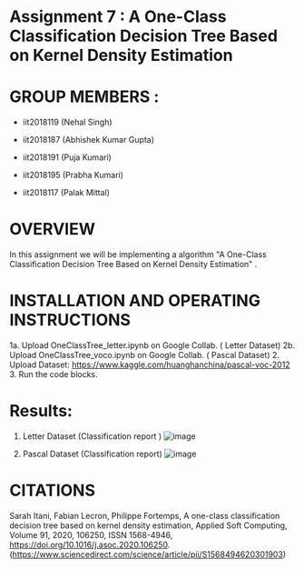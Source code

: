 # Assignment 7 : A One-Class Classification Decision Tree Based on Kernel Density Estimation
# GROUP MEMBERS :
* iit2018119 (Nehal Singh)

* iit2018187 (Abhishek Kumar Gupta)

* iit2018191 (Puja Kumari)

* iit2018195 (Prabha Kumari)

* iit2018117 (Palak Mittal)

# OVERVIEW  
In this assignment we will be implementing a algorithm "A One-Class Classification Decision Tree Based on Kernel Density Estimation" .

# INSTALLATION AND OPERATING INSTRUCTIONS
1a. Upload OneClassTree_letter.ipynb on Google Collab. ( Letter Dataset)
2b. Upload OneClassTree_voco.ipynb on Google Collab. ( Pascal Dataset)
2. Upload Dataset: https://www.kaggle.com/huanghanchina/pascal-voc-2012
3. Run the code blocks.

# Results:
1. Letter Dataset (Classification report )
![image](https://user-images.githubusercontent.com/58623921/112709103-7150c480-8edc-11eb-8488-db08c154730a.png)

2. Pascal Dataset (Classification report)
![image](https://user-images.githubusercontent.com/58623921/112709109-7c0b5980-8edc-11eb-9777-ded20dfc4f07.png)


# CITATIONS
Sarah Itani, Fabian Lecron, Philippe Fortemps,
A one-class classification decision tree based on kernel density estimation,
Applied Soft Computing,
Volume 91,
2020,
106250,
ISSN 1568-4946,
https://doi.org/10.1016/j.asoc.2020.106250.
(https://www.sciencedirect.com/science/article/pii/S1568494620301903)

